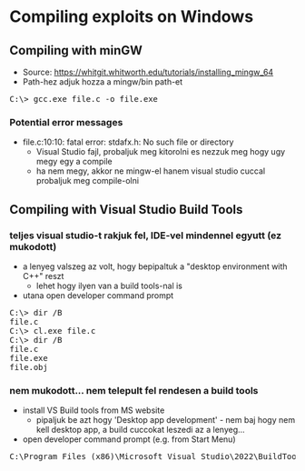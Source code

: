 # Compiling exploits on Windows
## Compiling with minGW
* Source: https://whitgit.whitworth.edu/tutorials/installing_mingw_64
* Path-hez adjuk hozza a mingw/bin path-et
<pre>
C:\> gcc.exe file.c -o file.exe
</pre>
### Potential error messages
* file.c:10:10: fatal error: stdafx.h: No such file or directory
  * Visual Studio fajl, probaljuk meg kitorolni es nezzuk meg hogy ugy megy egy a compile
  * ha nem megy, akkor ne mingw-el hanem visual studio cuccal probaljuk meg compile-olni
## Compiling with Visual Studio Build Tools
### teljes visual studio-t rakjuk fel, IDE-vel mindennel egyutt (ez mukodott)
* a lenyeg valszeg az volt, hogy bepipaltuk a "desktop environment with C++" reszt
  * lehet hogy ilyen van a build tools-nal is
* utana open developer command prompt
<pre>
C:\> dir /B
file.c
C:\> cl.exe file.c
C:\> dir /B
file.c
file.exe
file.obj
</pre>
### nem mukodott... nem telepult fel rendesen a build tools
* install VS Build tools from MS website
  * pipaljuk be azt hogy 'Desktop app development' - nem baj hogy nem kell desktop app, a build cuccokat leszedi az a lenyeg...
* open developer command prompt (e.g. from Start Menu)
<pre>
C:\Program Files (x86)\Microsoft Visual Studio\2022\BuildTools> cl file.c
</pre>
